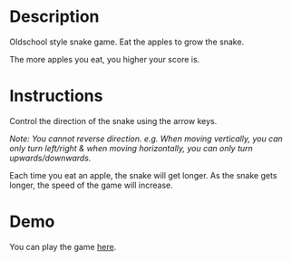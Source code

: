 # Description

Oldschool style snake game. Eat the apples to grow the snake.

The more apples you eat, you higher your score is.

# Instructions

Control the direction of the snake using the arrow keys.

*Note: You cannot reverse direction. e.g. When moving vertically, you can only turn left/right & when moving horizontally, you can only turn upwards/downwards.*

Each time you eat an apple, the snake will get longer. As the snake gets longer, the speed of the game will increase.

# Demo

You can play the game [here](https://alaslong.github.io/snake).